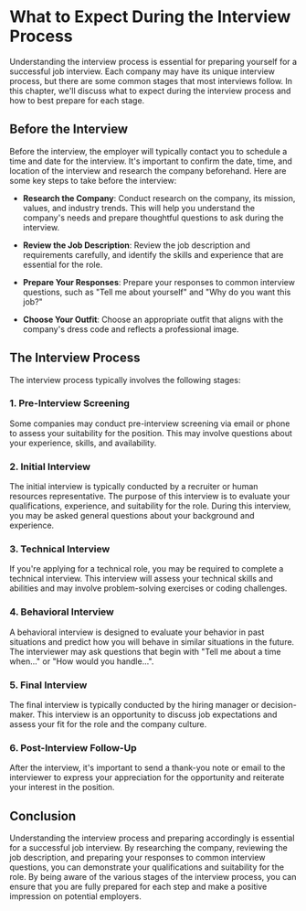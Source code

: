 What to Expect During the Interview Process
===========================================================================================

Understanding the interview process is essential for preparing yourself for a successful job interview. Each company may have its unique interview process, but there are some common stages that most interviews follow. In this chapter, we'll discuss what to expect during the interview process and how to best prepare for each stage.

Before the Interview
--------------------

Before the interview, the employer will typically contact you to schedule a time and date for the interview. It's important to confirm the date, time, and location of the interview and research the company beforehand. Here are some key steps to take before the interview:

* **Research the Company**: Conduct research on the company, its mission, values, and industry trends. This will help you understand the company's needs and prepare thoughtful questions to ask during the interview.

* **Review the Job Description**: Review the job description and requirements carefully, and identify the skills and experience that are essential for the role.

* **Prepare Your Responses**: Prepare your responses to common interview questions, such as "Tell me about yourself" and "Why do you want this job?"

* **Choose Your Outfit**: Choose an appropriate outfit that aligns with the company's dress code and reflects a professional image.

The Interview Process
---------------------

The interview process typically involves the following stages:

### 1. Pre-Interview Screening

Some companies may conduct pre-interview screening via email or phone to assess your suitability for the position. This may involve questions about your experience, skills, and availability.

### 2. Initial Interview

The initial interview is typically conducted by a recruiter or human resources representative. The purpose of this interview is to evaluate your qualifications, experience, and suitability for the role. During this interview, you may be asked general questions about your background and experience.

### 3. Technical Interview

If you're applying for a technical role, you may be required to complete a technical interview. This interview will assess your technical skills and abilities and may involve problem-solving exercises or coding challenges.

### 4. Behavioral Interview

A behavioral interview is designed to evaluate your behavior in past situations and predict how you will behave in similar situations in the future. The interviewer may ask questions that begin with "Tell me about a time when..." or "How would you handle...".

### 5. Final Interview

The final interview is typically conducted by the hiring manager or decision-maker. This interview is an opportunity to discuss job expectations and assess your fit for the role and the company culture.

### 6. Post-Interview Follow-Up

After the interview, it's important to send a thank-you note or email to the interviewer to express your appreciation for the opportunity and reiterate your interest in the position.

Conclusion
----------

Understanding the interview process and preparing accordingly is essential for a successful job interview. By researching the company, reviewing the job description, and preparing your responses to common interview questions, you can demonstrate your qualifications and suitability for the role. By being aware of the various stages of the interview process, you can ensure that you are fully prepared for each step and make a positive impression on potential employers.
